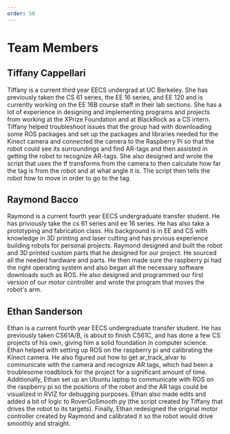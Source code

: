 ```yaml
---
order: 50
---
```


# Team Members

## Tiffany Cappellari

Tiffany is a current third year EECS undergrad at UC Berkeley. She has previously taken the CS 61 series, the EE 16 series, and EE 120 and is currently working on the EE 16B course staff in their lab sections. She has a lot of experience in designing and implementing programs and projects from working at the XPrize Foundation and at BlackRock as a CS intern. 
Tiffany helped troubleshoot issues that the group had with downloading some ROS packages and set up the packages and libraries needed for the Kinect camera and connected the camera to the Raspberry Pi so that the robot could see its surroundings and find AR-tags and then assisted in getting the robot to recognize AR-tags. She also designed and wrote the script that uses the tf transforms from the camera to then calculate how far the tag is from the robot and at what angle it is. The script then tells the robot how to move in order to go to the tag. 

## Raymond Bacco

Raymond is a current fourth year EECS undergraduate transfer student. He has priviously take the cs 61 series and ee 16 series. He has also take a prototyping and fabrication class. His background is in EE and CS with knowledge in 3D printing and laser cutting and has prvious experience building robots for personal projects. Raymond designed and built the robot and 3D printed custom parts that he designed for our project. He sourced all the needed hardware and parts. He then made sure the raspberry pi had the right operating system and also began all the necessary software downloads such as ROS. He also designed and programmed our first version of our motor controller and wrote the program that moves the robot's arm.  

## Ethan Sanderson

Ethan is a current fourth year EECS undergraduate transfer student. He has previously taken CS61A/B, is about to finish CS61C, and has done a few CS projects of his own, giving him a solid foundation in computer science. Ethan helped with setting up ROS on the raspberry pi and calibrating the Kinect camera. He also figured out how to get ar_track_alvar to communicate with the camera and recognize AR tags, which had been a troublesome roadblock for the project for a significant amount of time. Additionally, Ethan set up an Ubuntu laptop to communicate with ROS on the raspberry pi so the positions of the robot and the AR tags could be visualized in RVIZ for debugging purposes. Ethan also made edits and added a bit of logic to RoverGoSmooth.py (the script created by Tiffany that drives the robot to its targets). Finally, Ethan redesigned the original motor controller created by Raymond and calibrated it so the robot would drive smoothly and straight. 
